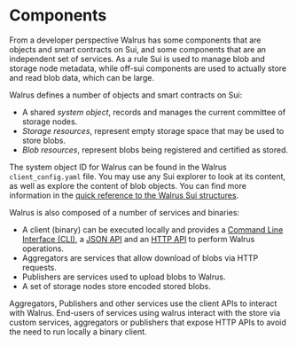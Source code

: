 # Components

From a developer perspective Walrus has some components that are objects and smart contracts on
Sui, and some components that are an independent set of services. As a rule Sui is used to manage
blob and storage node metadata, while off-sui components are used to actually store and read blob
data, which can be large.

Walrus defines a number of objects and smart contracts on Sui:

- A shared *system object*, records and manages the current committee of storage nodes.
- *Storage resources*, represent empty storage space that may be used to store blobs.
- *Blob resources*, represent blobs being registered and certified as stored.

The system object ID for Walrus can be found in the Walrus `client_config.yaml` file. You may use
any Sui explorer to look at its content, as well as explore the content of blob objects. You can
find more information in the [quick reference to the Walrus Sui structures](sui-struct.md).

Walrus is also composed of a number of services and binaries:

- A client (binary) can be executed locally and provides a
  [Command Line Interface (CLI)](client-cli.html), a [JSON API](json-api.md)
  and an [HTTP API](web-api.md) to perform Walrus operations.
- Aggregators are services that allow download of blobs via HTTP requests.
- Publishers are services used to upload blobs to Walrus.
- A set of storage nodes store encoded stored blobs.

Aggregators, Publishers and other services use the client APIs to interact with Walrus. End-users
of services using walrus interact with the store via custom services, aggregators or publishers that
expose HTTP APIs to avoid the need to run locally a binary client.
